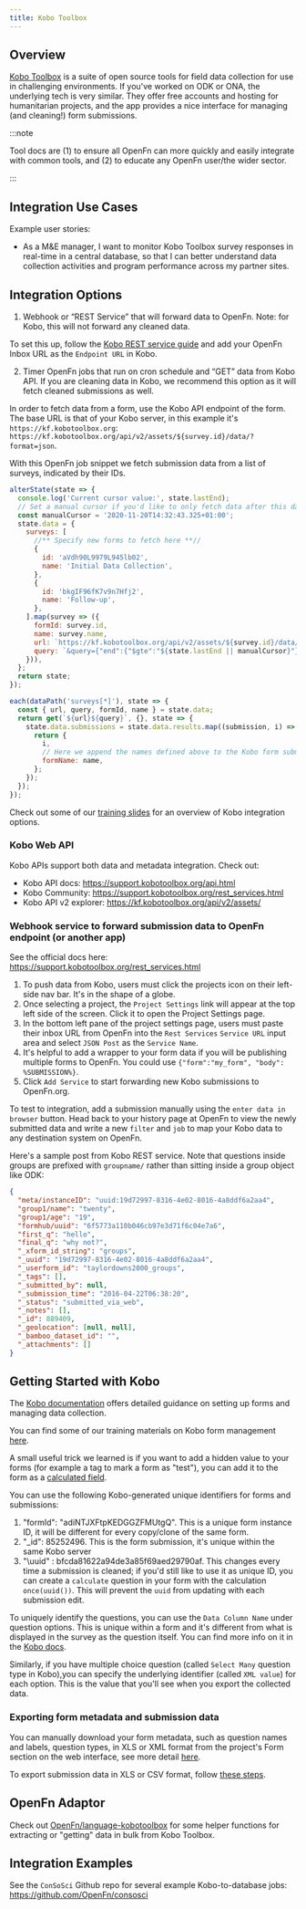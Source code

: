 ```yaml
---
title: Kobo Toolbox
---
```


## Overview

[Kobo Toolbox](https://www.kobotoolbox.org/) is a suite of open source tools for
field data collection for use in challenging environments. If you've worked on
ODK or ONA, the underlying tech is very similar. They offer free accounts and
hosting for humanitarian projects, and the app provides a nice interface for
managing (and cleaning!) form submissions.

:::note

Tool docs are (1) to ensure all OpenFn can more quickly and easily integrate
with common tools, and (2) to educate any OpenFn user/the wider sector.

:::

## Integration Use Cases

Example user stories:

- As a M&E manager, I want to monitor Kobo Toolbox survey responses in real-time
  in a central database, so that I can better understand data collection
  activities and program performance across my partner sites.

## Integration Options

1. Webhook or “REST Service” that will forward data to OpenFn. Note: for Kobo,
   this will not forward any cleaned data.

To set this up, follow the
[Kobo REST service guide](https://support.kobotoolbox.org/rest_services.html)
and add your OpenFn Inbox URL as the `Endpoint URL` in Kobo.

2. Timer OpenFn jobs that run on cron schedule and “GET” data from Kobo API. If
   you are cleaning data in Kobo, we recommend this option as it will fetch
   cleaned submissions as well.

In order to fetch data from a form, use the Kobo API endpoint of the form. The
base URL is that of your Kobo server, in this example it's
`https://kf.kobotoolbox.org`:
`https://kf.kobotoolbox.org/api/v2/assets/${survey.id}/data/?format=json`.

With this OpenFn job snippet we fetch submission data from a list of surveys,
indicated by their IDs.

```js
alterState(state => {
  console.log('Current cursor value:', state.lastEnd);
  // Set a manual cursor if you'd like to only fetch data after this date.
  const manualCursor = '2020-11-20T14:32:43.325+01:00';
  state.data = {
    surveys: [
      //** Specify new forms to fetch here **//
      {
        id: 'aVdh90L9979L945lb02',
        name: 'Initial Data Collection',
      },
      {
        id: 'bkgIF96fK7v9n7Hfj2',
        name: 'Follow-up',
      },
    ].map(survey => ({
      formId: survey.id,
      name: survey.name,
      url: `https://kf.kobotoolbox.org/api/v2/assets/${survey.id}/data/?format=json`,
      query: `&query={"end":{"$gte":"${state.lastEnd || manualCursor}"}}`,
    })),
  };
  return state;
});

each(dataPath('surveys[*]'), state => {
  const { url, query, formId, name } = state.data;
  return get(`${url}${query}`, {}, state => {
    state.data.submissions = state.data.results.map((submission, i) => {
      return {
        i,
        // Here we append the names defined above to the Kobo form submission data
        formName: name,
      };
    });
  });
});
```

Check out some of our
[training slides](https://docs.google.com/presentation/d/1Q9YKKiaTg3ty4BC6f7PMsnXcrT6WaF0w_Eo4yOh8fQw/edit#slide=id.gcf42eece58_0_1080)
for an overview of Kobo integration options.

### Kobo Web API

Kobo APIs support both data and metadata integration. Check out:

- Kobo API docs: https://support.kobotoolbox.org/api.html
- Kobo Community: https://support.kobotoolbox.org/rest_services.html
- Kobo API v2 explorer: https://kf.kobotoolbox.org/api/v2/assets/

### Webhook service to forward submission data to OpenFn endpoint (or another app)

See the official docs here: https://support.kobotoolbox.org/rest_services.html

1. To push data from Kobo, users must click the projects icon on their left-side
   nav bar. It's in the shape of a globe.
2. Once selecting a project, the `Project Settings` link will appear at the top
   left side of the screen. Click it to open the Project Settings page.
3. In the bottom left pane of the project settings page, users must paste their
   inbox URL from OpenFn into the `Rest Services` `Service URL` input area and
   select `JSON Post` as the `Service Name`.
4. It's helpful to add a wrapper to your form data if you will be publishing
   multiple forms to OpenFn. You could use
   `{"form":"my_form", "body": %SUBMISSION%}`.
5. Click `Add Service` to start forwarding new Kobo submissions to OpenFn.org.

To test to integration, add a submission manually using the
`enter data in browser` button. Head back to your history page at OpenFn to view
the newly submitted data and write a new `filter` and `job` to map your Kobo
data to any destination system on OpenFn.

Here's a sample post from Kobo REST service. Note that questions inside groups
are prefixed with `groupname/` rather than sitting inside a group object like
ODK:

```json
{
  "meta/instanceID": "uuid:19d72997-8316-4e02-8016-4a8ddf6a2aa4",
  "group1/name": "twenty",
  "group1/age": "19",
  "formhub/uuid": "6f5773a110b046cb97e3d71f6c04e7a6",
  "first_q": "hello",
  "final_q": "why not?",
  "_xform_id_string": "groups",
  "_uuid": "19d72997-8316-4e02-8016-4a8ddf6a2aa4",
  "_userform_id": "taylordowns2000_groups",
  "_tags": [],
  "_submitted_by": null,
  "_submission_time": "2016-04-22T06:38:20",
  "_status": "submitted_via_web",
  "_notes": [],
  "_id": 889409,
  "_geolocation": [null, null],
  "_bamboo_dataset_id": "",
  "_attachments": []
}
```

## Getting Started with Kobo

The [Kobo documentation](https://support.kobotoolbox.org/) offers detailed
guidance on setting up forms and managing data collection.

You can find some of our training materials on Kobo form management
[here](https://docs.google.com/presentation/d/16ZenDRq3zmX6LgrH4_g3O9lISTve42ZDJgjm7RThbTY/edit#slide=id.gc90ebee775_0_242).

A small useful trick we learned is if you want to add a hidden value to your
forms (for example a tag to mark a form as "test"), you can add it to the form
as a
[calculated field](https://support.kobotoolbox.org/calculate_questions.html).

You can use the following Kobo-generated unique identifiers for forms and
submissions:

1. "formId": "adiNTJXFtpKEDGGZFMUtgQ". This is a unique form instance ID, it
   will be different for every copy/clone of the same form.
2. "\_id": 85252496. This is the form submission, it's unique within the same
   Kobo server
3. "\uuid" : bfcda81622a94de3a85f69aed29790af. This changes every time a
   submission is cleaned; if you'd still like to use it as unique ID, you can
   create a `calculate` question in your form with the calculation
   `once(uuid())`. This will prevent the `uuid` from updating with each
   submission edit.

To uniquely identify the questions, you can use the `Data Column Name` under
question options. This is unique within a form and it's different from what is
displayed in the survey as the question itself. You can find more info on it in
the [Kobo docs](https://support.kobotoolbox.org/question_options.html).

Similarly, if you have multiple choice question (called `Select Many` question
type in Kobo),you can specify the underlying identifier (called `XML value`) for
each option. This is the value that you'll see when you export the collected
data.

### Exporting form metadata and submission data

You can manually download your form metadata, such as question names and labels,
question types, in XLS or XML format from the project's Form section on the web
interface, see more detail
[here](https://support.kobotoolbox.org/new_form.html).

To export submission data in XLS or CSV format, follow
[these steps](https://support.kobotoolbox.org/export_download.html).

## OpenFn Adaptor

Check out
[OpenFn/language-kobotoolbox](https://www.github.com/openfn/language-kobotoolbox)
for some helper functions for extracting or "getting" data in bulk from Kobo
Toolbox.

## Integration Examples

See the `ConSoSci` Github repo for several example Kobo-to-database jobs:
https://github.com/OpenFn/consosci
